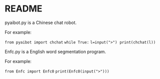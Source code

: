 # README

pyaibot.py is a Chinese chat robot.

For example:

`from pyaibot import chchat`
`while True:`
​    `l=input(">")`
​    `print(chchat(l))`

Enfc.py is a English word segmentation program.

For example:

`from Enfc import Enfc0`
`print(Enfc0(input(">")))`

